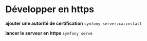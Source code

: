 # Développer en https

**ajouter une autorité de certification** 
`` symfony server:ca:install ``

**lancer le serveur en https**
`` symfony serve ``
